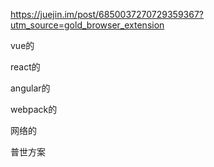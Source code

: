 https://juejin.im/post/6850037270729359367?utm_source=gold_browser_extension



vue的

react的

angular的

webpack的

网络的

普世方案